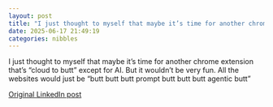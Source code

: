```yaml
---
layout: post
title: "I just thought to myself that maybe it’s time for another chrome extension that’s “cloud to butt” except for AI. But it wouldn’t be very fun. All the websites would just be “butt butt butt prompt butt butt butt agentic butt”"
date: 2025-06-17 21:49:19
categories: nibbles
---
```


I just thought to myself that maybe it’s time for another chrome extension that’s “cloud to butt” except for AI. But it wouldn’t be very fun. All the websites would just be “butt butt butt prompt butt butt butt agentic butt”

[Original LinkedIn post](https://www.linkedin.com/feed/update/urn%3Ali%3Ashare%3A7340858106924449792)
